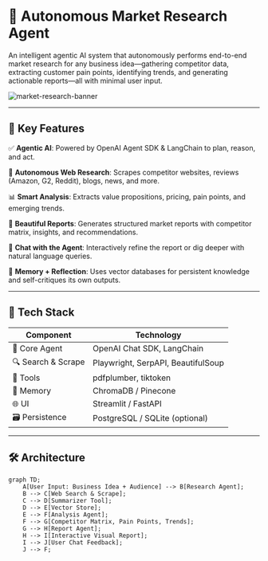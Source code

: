 # 🤖 Autonomous Market Research Agent

An intelligent agentic AI system that autonomously performs end-to-end market research for any business idea—gathering competitor data, extracting customer pain points, identifying trends, and generating actionable reports—all with minimal user input.

![market-research-banner](https://raw.githubusercontent.com/your-username/your-repo/main/assets/banner.png)

---

## 🚀 Key Features

✅ **Agentic AI**: Powered by OpenAI Agent SDK & LangChain to plan, reason, and act.

🔎 **Autonomous Web Research**: Scrapes competitor websites, reviews (Amazon, G2, Reddit), blogs, news, and more.

📊 **Smart Analysis**: Extracts value propositions, pricing, pain points, and emerging trends.

📄 **Beautiful Reports**: Generates structured market reports with competitor matrix, insights, and recommendations.

💬 **Chat with the Agent**: Interactively refine the report or dig deeper with natural language queries.

🧠 **Memory + Reflection**: Uses vector databases for persistent knowledge and self-critiques its own outputs.

---

## 🧠 Tech Stack

| Component         | Technology                     |
|------------------|---------------------------------|
| 🧠 Core Agent     | OpenAI Chat SDK, LangChain      |
| 🔍 Search & Scrape| Playwright, SerpAPI, BeautifulSoup |
| 🧰 Tools          | pdfplumber, tiktoken            |
| 🧠 Memory         | ChromaDB / Pinecone             |
| 🌐 UI             | Streamlit / FastAPI             |
| 🗃️ Persistence     | PostgreSQL / SQLite (optional)  |

---

## 🛠️ Architecture

```mermaid
graph TD;
    A[User Input: Business Idea + Audience] --> B[Research Agent];
    B --> C[Web Search & Scrape];
    C --> D[Summarizer Tool];
    D --> E[Vector Store];
    E --> F[Analysis Agent];
    F --> G[Competitor Matrix, Pain Points, Trends];
    G --> H[Report Agent];
    H --> I[Interactive Visual Report];
    I --> J[User Chat Feedback];
    J --> F;
